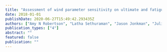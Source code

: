 ```yaml
---
title: "Assessment of wind parameter sensitivity on ultimate and fatigue wind turbine loads"
date: 2018-01-01
publishDate: 2020-06-27T15:49:42.293435Z
authors: ["Amy N Robertson", "Latha Sethuraman", "Jason Jonkman", "Julian Quick"]
publication_types: ["4"]
abstract: ""
featured: false
publication: ""
---
```


